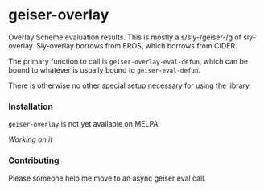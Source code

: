 # geiser-overlay

Overlay Scheme evaluation results.
This is mostly a s/sly-/geiser-/g of sly-overlay.
Sly-overlay borrows from EROS, which borrows from CIDER.

The primary function to call is `geiser-overlay-eval-defun`, which can be bound to
whatever is usually bound to `geiser-eval-defun`.

There is otherwise no other special setup necessary for using the library.

### Installation

`geiser-overlay` is not yet available on MELPA.

*Working on it*

### Contributing

Please someone help me move to an async geiser eval call.